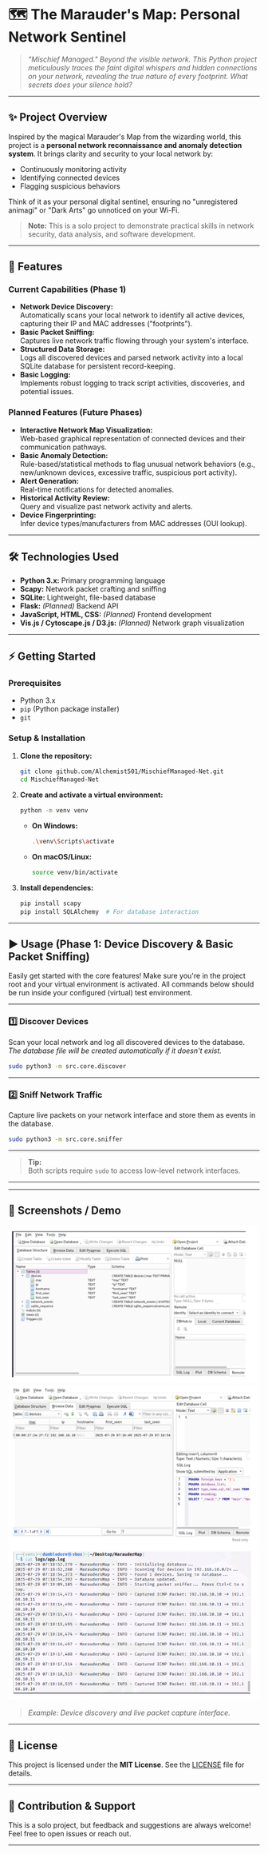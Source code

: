 # 🗺️ The Marauder's Map: Personal Network Sentinel

> _"Mischief Managed." Beyond the visible network. This Python project meticulously traces the faint digital whispers and hidden connections on your network, revealing the true nature of every footprint. What secrets does your silence hold?_

---

## ✨ Project Overview

Inspired by the magical Marauder's Map from the wizarding world, this project is a **personal network reconnaissance and anomaly detection system**. It brings clarity and security to your local network by:

- Continuously monitoring activity
- Identifying connected devices
- Flagging suspicious behaviors

Think of it as your personal digital sentinel, ensuring no "unregistered animagi" or "Dark Arts" go unnoticed on your Wi-Fi.

> **Note:** This is a solo project to demonstrate practical skills in network security, data analysis, and software development.

---

## 🚀 Features

### **Current Capabilities (Phase 1)**

- **Network Device Discovery:**  
   Automatically scans your local network to identify all active devices, capturing their IP and MAC addresses ("footprints").
- **Basic Packet Sniffing:**  
   Captures live network traffic flowing through your system's interface.
- **Structured Data Storage:**  
   Logs all discovered devices and parsed network activity into a local SQLite database for persistent record-keeping.
- **Basic Logging:**  
   Implements robust logging to track script activities, discoveries, and potential issues.

### **Planned Features (Future Phases)**

- **Interactive Network Map Visualization:**  
   Web-based graphical representation of connected devices and their communication pathways.
- **Basic Anomaly Detection:**  
   Rule-based/statistical methods to flag unusual network behaviors (e.g., new/unknown devices, excessive traffic, suspicious port activity).
- **Alert Generation:**  
   Real-time notifications for detected anomalies.
- **Historical Activity Review:**  
   Query and visualize past network activity and alerts.
- **Device Fingerprinting:**  
   Infer device types/manufacturers from MAC addresses (OUI lookup).

---

## 🛠️ Technologies Used

- **Python 3.x:** Primary programming language
- **Scapy:** Network packet crafting and sniffing
- **SQLite:** Lightweight, file-based database
- **Flask:** _(Planned)_ Backend API
- **JavaScript, HTML, CSS:** _(Planned)_ Frontend development
- **Vis.js / Cytoscape.js / D3.js:** _(Planned)_ Network graph visualization

---

## ⚡ Getting Started

### **Prerequisites**

- Python 3.x
- `pip` (Python package installer)
- `git`

### **Setup & Installation**

1. **Clone the repository:**

   ```bash
   git clone github.com/Alchemist501/MischiefManaged-Net.git
   cd MischiefManaged-Net
   ```

2. **Create and activate a virtual environment:**

   ```bash
   python -m venv venv
   ```

   - **On Windows:**
     ```bash
     .\venv\Scripts\activate
     ```
   - **On macOS/Linux:**
     ```bash
     source venv/bin/activate
     ```

3. **Install dependencies:**
   ```bash
   pip install scapy
   pip install SQLAlchemy  # For database interaction
   ```

---

## ▶️ Usage (Phase 1: Device Discovery & Basic Packet Sniffing)

Easily get started with the core features! Make sure you're in the project root and your virtual environment is activated. All commands below should be run inside your configured (virtual) test environment.

---

### 1️⃣ **Discover Devices**

Scan your local network and log all discovered devices to the database.  
_The database file will be created automatically if it doesn't exist._

```bash
sudo python3 -m src.core.discover
```

---

### 2️⃣ **Sniff Network Traffic**

Capture live packets on your network interface and store them as events in the database.

```bash
sudo python3 -m src.core.sniffer
```

---

> **Tip:**  
> Both scripts require `sudo` to access low-level network interfaces.

---

---

## 📸 Screenshots / Demo

![Screenshot of Marauder's Map Network Sentinel in action](<./Screenshots/Untitled%20(1)%20(1).png>)
![Screenshot of Marauder's Map Network Sentinel in action](<./Screenshots/Untitled%20(2)%20(1).png>)
![Screenshot of Marauder's Map Network Sentinel in action](<./Screenshots/Untitled%20(3).png>)

> _Example: Device discovery and live packet capture interface._

---

## 📄 License

This project is licensed under the **MIT License**. See the [LICENSE](LICENSE) file for details.

---

## 🤝 Contribution & Support

This is a solo project, but feedback and suggestions are always welcome!  
Feel free to open issues or reach out.

---
